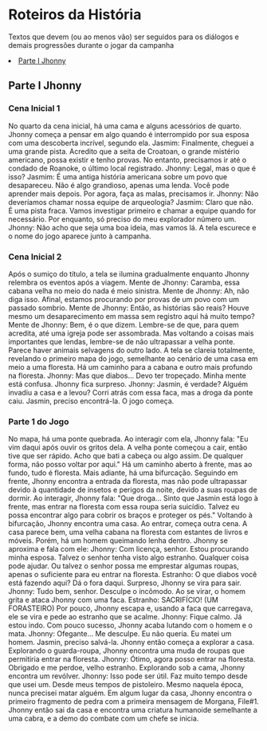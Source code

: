 <h1>Roteiros da História</h1>

<p>Textos que devem (ou ao menos vão) ser seguidos para os diálogos e demais progressões durante o jogar da campanha</p>

<li><a href='#Parte I Jhonny'>Parte I Jhonny</a></li>

<a name='Parte I Jhonny'><h2>Parte I Jhonny</h2></a>

<h3>Cena Inicial 1</h3>

No quarto da cena inicial, há uma cama e alguns acessórios de quarto. Jhonny começa a pensar em algo quando é interrompido por sua esposa com uma descoberta incrível, segundo ela.
Jasmim: Finalmente, cheguei a uma grande pista. Acredito que a seita de Croatoan, o grande mistério americano, possa existir e tenho provas. No entanto, precisamos ir até o condado de Roanoke, o último local registrado.
Jhonny: Legal, mas o que é isso?
Jasmim: É uma antiga história americana sobre um povo que desapareceu. Não é algo grandioso, apenas uma lenda. Você pode aprender mais depois. Por agora, faça as malas, precisamos ir.
Jhonny: Não deveríamos chamar nossa equipe de arqueologia?
Jasmim: Claro que não. É uma pista fraca. Vamos investigar primeiro e chamar a equipe quando for necessário. Por enquanto, só preciso do meu explorador número um.
Jhonny: Não acho que seja uma boa ideia, mas vamos lá.
A tela escurece e o nome do jogo aparece junto à campanha.

<h3>Cena Inicial 2</h3>

Após o sumiço do título, a tela se ilumina gradualmente enquanto Jhonny relembra os eventos após a viagem.
Mente de Jhonny: Caramba, essa cabana velha no meio do nada é meio sinistra. Mente de Jhonny: Ah, não diga isso. Afinal, estamos procurando por provas de um povo com um passado sombrio. Mente de Jhonny: Então, as histórias são reais? Houve mesmo um desaparecimento em massa sem registro aqui há muito tempo? Mente de Jhonny: Bem, é o que dizem. Lembre-se de que, para quem acredita, até uma igreja pode ser assombrada. Mas voltando a coisas mais importantes que lendas, lembre-se de não ultrapassar a velha ponte. Parece haver animais selvagens do outro lado.
A tela se clareia totalmente, revelando o primeiro mapa do jogo, semelhante ao cenário de uma casa em meio a uma floresta. Há um caminho para a cabana e outro mais profundo na floresta.
Jhonny: Mas que diabos... Devo ter tropeçado. Minha mente está confusa.
Jhonny fica surpreso.
Jhonny: Jasmin, é verdade? Alguém invadiu a casa e a levou? Corri atrás com essa faca, mas a droga da ponte caiu. Jasmin, preciso encontrá-la.
O jogo começa.

<h3>Parte 1 do Jogo</h3>

No mapa, há uma ponte quebrada. Ao interagir com ela, Jhonny fala: "Eu vim daqui após ouvir os gritos dela. A velha ponte começou a cair, então tive que ser rápido. Acho que bati a cabeça ou algo assim. De qualquer forma, não posso voltar por aqui."
Há um caminho aberto à frente, mas ao fundo, tudo é floresta. Mais adiante, há uma bifurcação. Seguindo em frente, Jhonny encontra a entrada da floresta, mas não pode ultrapassar devido à quantidade de insetos e perigos da noite, devido a suas roupas de dormir. Ao interagir, Jhonny fala: "Que droga... Sinto que Jasmin está logo à frente, mas entrar na floresta com essa roupa seria suicídio. Talvez eu possa encontrar algo para cobrir os braços e proteger os pés."
Voltando à bifurcação, Jhonny encontra uma casa. Ao entrar, começa outra cena. A casa parece bem, uma velha cabana na floresta com estantes de livros e móveis. Porém, há um homem queimando lenha dentro. Jhonny se aproxima e fala com ele:
Jhonny: Com licença, senhor. Estou procurando minha esposa. Talvez o senhor tenha visto algo estranho. Qualquer coisa pode ajudar. Ou talvez o senhor possa me emprestar algumas roupas, apenas o suficiente para eu entrar na floresta.
Estranho: O que diabos você está fazendo aqui? Dá o fora daqui.
Surpreso, Jhonny se vira para sair.
Jhonny: Tudo bem, senhor. Desculpe o incômodo.
Ao se virar, o homem grita e ataca Jhonny com uma faca.
Estranho: SACRIFÍCIO! (UM FORASTEIRO)
Por pouco, Jhonny escapa e, usando a faca que carregava, ele se vira e pede ao estranho que se acalme.
Jhonny: Fique calmo. Já estou indo.
Com pouco sucesso, Jhonny acaba lutando com o homem e o mata.
Jhonny: Ofegante... Me desculpe. Eu não queria. Eu matei um homem. Jasmin, preciso salvá-la.
Jhonny então começa a explorar a casa. Explorando o guarda-roupa, Jhonny encontra uma muda de roupas que permitiria entrar na floresta.
Jhonny: Ótimo, agora posso entrar na floresta. Obrigado e me perdoe, velho estranho.
Explorando sob a cama, Jhonny encontra um revólver.
Jhonny: Isso pode ser útil. Faz muito tempo desde que usei um. Desde meus tempos de pistoleiro. Mesmo naquela época, nunca precisei matar alguém.
Em algum lugar da casa, Jhonny encontra o primeiro fragmento de pedra com a primeira mensagem de Morgana, File#1.
Jhonny então sai da casa e encontra uma criatura humanoide semelhante a uma cabra, e a demo do combate com um chefe se inicia.
